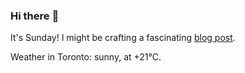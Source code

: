 ### Hi there :wave:

It's Sunday! I might be crafting a fascinating [blog post](https://benjaminwuethrich.dev).

Weather in Toronto: sunny, at +21°C.
